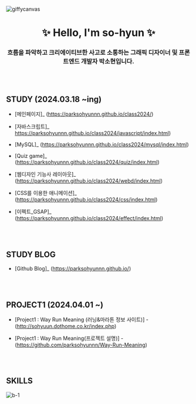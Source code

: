 ![giffycanvas](https://github.com/parksohyunnn/class2024/assets/164127801/575497a6-029b-4a20-b586-d82d828d4d30)

# <div align="center"> ✨ Hello, I'm so-hyun ✨ </div>

### <div align="center"> 흐름을 파악하고 크리에이티브한 사고로 소통하는 그래픽 디자이너 및 프론트엔드 개발자 박소현입니다. </div>

<br><br>

## STUDY (2024.03.18 ~ing) </div>
- [메인페이지]_ (https://parksohyunnn.github.io/class2024/)

- [자바스크립트]_ https://parksohyunnn.github.io/class2024/javascript/index.html)

- [MySQL]_ (https://parksohyunnn.github.io/class2024/mysql/index.html)

- [Quiz game]_ (https://parksohyunnn.github.io/class2024/quiz/index.html)

- [웹디자인 기능사 레이아웃]_ (https://parksohyunnn.github.io/class2024/webd/index.html)

- [CSS를 이용한 애니메이션]_ (https://parksohyunnn.github.io/class2024/css/index.html)

- [이펙트_GSAP]_ (https://parksohyunnn.github.io/class2024/effect/index.html)


<br><br>

## STUDY BLOG </div>
- [Github Blog]_ (https://parksohyunnn.github.io/)

<br><br>

## PROJECT1 (2024.04.01 ~) </div>

- [Project1 : Way Run Meaning (러닝&마라톤 정보 사이트)] - (http://sohyuun.dothome.co.kr/index.php)

- [Project1 : Way Run Meaning(프로젝트 설명)] - (https://github.com/parksohyunnn/Way-Run-Meaning)

<br><br>

## SKILLS </div>
![b-1](https://github.com/parksohyunnn/class2024/assets/164127801/2bf3f1db-59cd-40d2-b416-2fd5e6fc2d4a)



